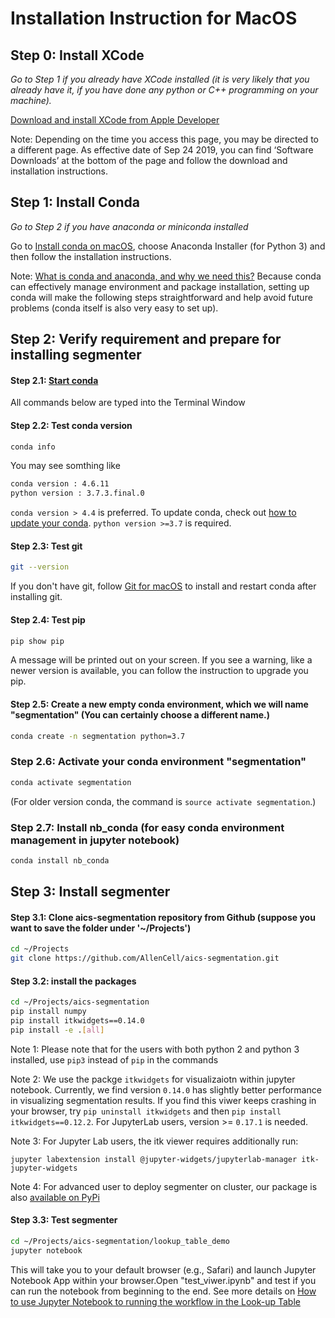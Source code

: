 # Installation Instruction for MacOS

## Step 0: Install XCode

*Go to Step 1 if you already have XCode installed (it is very likely that you already have it, if you have done any python or C++ programming on your machine).*

[Download and install XCode from Apple Developer](https://developer.apple.com/xcode/)

Note: Depending on the time you access this page, you may be directed to a different page. As effective date of Sep 24 2019, you can find ‘Software Downloads’ at the bottom of the page and follow the download and installation instructions.

## Step 1: Install Conda 

*Go to Step 2 if you have anaconda or miniconda installed*

Go to [Install conda on macOS](https://docs.conda.io/projects/conda/en/latest/user-guide/install/macos.html), choose Anaconda Installer (for Python 3) and then follow the installation instructions.

Note: [What is conda and anaconda, and why we need this?](conda_why.md) Because conda can effectively manage environment and package installation, setting up conda will make the following steps straightforward and help avoid future problems (conda itself is also very easy to set up).

## Step 2: Verify requirement and prepare for installing segmenter

#### Step 2.1: [Start conda](https://docs.conda.io/projects/conda/en/latest/user-guide/getting-started.html#starting-conda)

All commands below are typed into the Terminal Window

#### Step 2.2: Test conda version

```bash
conda info
```

You may see somthing like
```bash
conda version : 4.6.11
python version : 3.7.3.final.0
```

`conda version > 4.4` is preferred. To update conda, check out [how to update your conda](https://www.anaconda.com/keeping-anaconda-date/). `python version >=3.7` is required.

#### Step 2.3: Test git

```bash 
git --version
```

If you don't have git, follow [Git for macOS](https://www.atlassian.com/git/tutorials/install-git#mac-os-x) to install and restart conda after installing git.

#### Step 2.4: Test pip

```bash
pip show pip
```

A message will be printed out on your screen. If you see a warning, like a newer version is available, you can follow the instruction to upgrade you pip.

#### Step 2.5: Create a new empty conda environment, which we will name "segmentation" (You can certainly choose a different name.)

``` bash 
conda create -n segmentation python=3.7
```

### Step 2.6: Activate your conda environment "segmentation"

``` bash
conda activate segmentation
```

(For older version conda, the command is `source activate segmentation`.)

### Step 2.7: Install nb_conda (for easy conda environment management in jupyter notebook)

```bash
conda install nb_conda
```

## Step 3: Install segmenter

#### Step 3.1: Clone aics-segmentation repository from Github (suppose you want to save the folder under '~/Projects')

```bash
cd ~/Projects
git clone https://github.com/AllenCell/aics-segmentation.git
```

#### Step 3.2: install the packages

```bash
cd ~/Projects/aics-segmentation
pip install numpy
pip install itkwidgets==0.14.0
pip install -e .[all]
```

Note 1: Please note that for the users with both python 2 and python 3 installed, use `pip3` instead of `pip` in the commands

Note 2: We use the packge `itkwidgets` for visualizaiotn within jupyter notebook. Currently, we find version `0.14.0` has slightly better performance in visualizing segmentation results. If you find this viwer keeps crashing in your browser, try `pip uninstall itkwidgets` and then `pip install itkwidgets==0.12.2`. For JupyterLab users, version >= `0.17.1` is needed.

Note 3: For Jupyter Lab users, the itk viewer requires additionally run:

```
jupyter labextension install @jupyter-widgets/jupyterlab-manager itk-jupyter-widgets
```

Note 4: For advanced user to deploy segmenter on cluster, our package is also [available on PyPi](https://pypi.org/project/aicssegmentation/)


#### Step 3.3: Test segmenter

``` bash 
cd ~/Projects/aics-segmentation/lookup_table_demo
jupyter notebook
```

This will take you to your default browser (e.g., Safari) and launch Jupyter Notebook App within your browser.Open "test_viwer.ipynb" and test if you can run the notebook from beginning to the end. See more details on [How to use Jupyter Notebook to running the workflow in the Look-up Table](../docs/jupyter_lookup_table.md)

